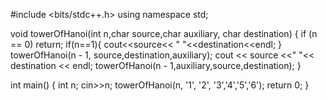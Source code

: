 #include <bits/stdc++.h>
using namespace std;

void towerOfHanoi(int n,char source,char auxiliary, char destination) 
{
  if (n == 0) return;
  if(n==1){
    cout<<source<<  " "<<destination<<endl;
  }
    towerOfHanoi(n - 1, source,destination,auxiliary);
    cout << source <<" "<< destination << endl;
    towerOfHanoi(n - 1,auxiliary,source,destination);
}
    
int main()
{
    int n;
    cin>>n;
    towerOfHanoi(n, '1', '2', '3','4','5','6');
    return 0;
}
